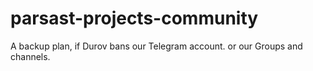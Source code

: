 # parsast-projects-community
A backup plan, if Durov bans our Telegram account. or our Groups and channels.
